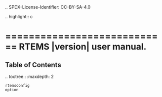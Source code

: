 .. SPDX-License-Identifier: CC-BY-SA-4.0

.. highlight:: c

============================
RTEMS |version| user manual.
============================

Table of Contents
-----------------
.. toctree::
	:maxdepth: 2

	rtemsconfig
	option
